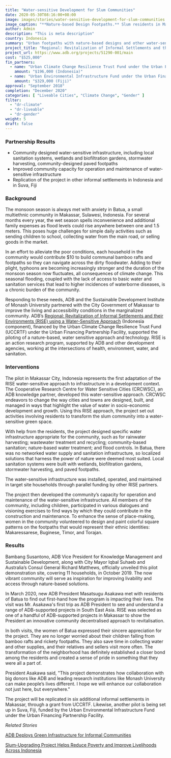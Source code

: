 ```yaml
---
title: "Water-sensitive Development for Slum Communities"
date: 2020-05-30T08:16:00+08:00
image: images/stories/water-sensitive-development-for-slum-communities.jpg
image_caption: "**Nature-based Design Footpaths.** Slum residents in Makassar City, Indonesia, like this woman and her child, used to either balance on bamboo rafts or wade in stagnant floodwaters. Now, they walk on paved urban footpaths designed by the residents themselves."
author: Admin
description: "This is meta description"
country: Indonesia
summary: "Urban footpaths with nature-based designs and other water-sensitive improvements have transformed slums in Makassar City, Indonesia for the better, and the makeover is just beginning. The project, financed by the Urban Climate Change Resilience Trust Fund, piloted green technology to improve the lives and health of the urban poor."
project_title: "Regional: Revitalization of Informal Settlements and their Environments (RISE) using a Water-Sensitive Approach"
project_url: https://www.adb.org/projects/51290-001/main
cost: "$525,000"
fin_partners:
  - name: "Urban Climate Change Resilience Trust Fund under the Urban Financing Partnership Facility"
    amount: "$196,000 (Indonesia)"
  - name: "Urban Environmental Infrastructure Fund under the Urban Financing Partnership Facility"
    amount: "$329,000 (Fiji)"
approval: "September 2018"
completion: "December 2020"
categories: [ "Liveable Cities", "Climate Change", "Gender" ]
filter:
  - "dr-climate"
  - "dr-liveable"
  - "dr-gender"
weight: 5
draft: false
---
```

### Partnership Results

<ul class="dr-results">
<li><i class="icon-check-circle"></i> Community designed water-sensitive infrastructure, including local sanitation systems, wetlands and biofiltration gardens, stormwater harvesting, community-designed paved footpaths</li>
<li><i class="icon-check-circle"></i> Improved community capacity for operation and maintenance of water-sensitive infrastructure</li>
<li><i class="icon-check-circle"></i> Replication of the project in other informal settlements in Indonesia and in Suva, Fiji</li>
</ul>

### Background

The monsoon season is always met with anxiety in Batua, a small multiethnic community in Makassar, Sulawesi, Indonesia. For several months every year, the wet season spells inconvenience and additional family expenses as flood levels could rise anywhere between one and 1.5 meters. This poses huge challenges for simple daily activities such as sending children to school, collecting water from the main road, or selling goods in the market.

In an effort to alleviate the poor conditions, each household in the community would contribute $10 to build communal bamboo rafts and footpaths so they can navigate across the dirty floodwater. Adding to their plight, typhoons are becoming increasingly stronger and the duration of the monsoon season now fluctuates, all consequences of climate change. This seasonal flooding, coupled with the lack of access to basic water and sanitation services that lead to higher incidences of waterborne diseases, is a chronic burden of the community.

Responding to these needs, ADB and the Sustainable Development Institute of Monash University partnered with the City Government of Makassar to improve the living and accessibility conditions in the marginalized community. ADB’s [Regional: Revitalization of Informal Settlements and their Environments (RISE) using a Water-Sensitive Approach](https://www.adb.org/projects/51290-001/main) (Indonesia component), financed by the Urban Climate Change Resilience Trust Fund (UCCRTF) under the Urban Financing Partnership Facility, supported the piloting of a nature-based, water sensitive approach and technology. RISE is an action research program, supported by ADB and other development agencies, working at the intersections of health, environment, water, and sanitation.

### Interventions

The pilot in Makassar City, Indonesia represents the first adaptation of the RISE water-sensitive approach to infrastructure in a development context. The Cooperative Research Centre for Water Sensitive Cities (CRCWSC), an ADB knowledge partner, developed this water-sensitive approach. CRCWSC endeavors to change the way cities and towns are designed, built, and managed in ways that highlight the value of water in socio-economic development and growth. Using this RISE approach, the project set out activities involving residents to transform the slum community into a water-sensitive green space.

With help from the residents, the project designed specific water infrastructure appropriate for the community, such as for rainwater harvesting; wastewater treatment and recycling; community-based sanitation; nature-based water treatment; and flood controls. In Batua, there was no networked water supply and sanitation infrastructure, so localized solutions that harness the power of nature were deemed most suited. Local sanitation systems were built with wetlands, biofiltration gardens, stormwater harvesting, and paved footpaths.

The water-sensitive infrastructure was installed, operated, and maintained in target site households through parallel funding by other RISE partners.

The project then developed the community’s capacity for operation and maintenance of the water-sensitive infrastructure. All members of the community, including children, participated in various dialogues and visioning exercises to find ways by which they could contribute in the construction and maintenance. To enhance the sense of place-making, women in the community volunteered to design and paint colorful square patterns on the footpaths that would represent their ethnic identities: Makaressarese, Buginese, Timor, and Torajan.

### Results

Bambang Susantono, ADB Vice President for Knowledge Management and Sustainable Development, along with City Mayor Iqbal Suhaeb and Australia’s Consul General Richard Matthews, officially unveiled this pilot demonstration site, covering 11 households, in October 2019. The now vibrant community will serve as inspiration for improving livability and access through nature-based solutions. 

In March 2020, new ADB President Masatsugu Asakawa met with residents of Batua to find out first-hand how the program is impacting their lives. The visit was Mr. Asakawa's first trip as ADB President to see and understand a range of ADB-supported projects in South East Asia. RISE was selected as one of a handful of ADB-supported projects in Makassar to show the President an innovative community decentralised approach to revitalisation. 

In both visits, the women of Batua expressed their sincere appreciation for the project. They are no longer worried about their children falling from bamboo rafts and rickety footpaths. They also save time in collecting water and other supplies, and their relatives and sellers visit more often. The transformation of the neighborhood has definitely established a closer bond among the residents and created a sense of pride in something that they were all a part of.

President Asakawa said, "This project demonstrates how collaboration with big donors like ADB and leading research institutions like Monash University can make people’s lives different. I hope we will enhance our collaboration not just here, but everywhere."

The project will be replicated in six additional informal settlements in Makassar, through a grant from UCCRTF. Likewise, another pilot is being set up in Suva, Fiji, funded by the Urban Environmental Infrastructure Fund under the Urban Financing Partnership Facility.

*Related Stories*

[ADB Deploys Green Infrastructure for Informal Communities](https://www.facebook.com/AsianDevBank/videos/1467871300031727)

[Slum-Upgrading Project Helps Reduce Poverty and Improve Livelihoods Across Indonesia](https://www.adb.org/results/slum-upgrading-project-reduce-poverty-improve-livelihoods-indonesia)